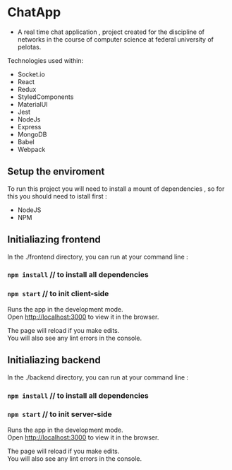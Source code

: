 # ChatApp

- A real time chat application , project created for the discipline of networks in the course of computer science at
federal university of pelotas.

Technologies used within:
- Socket.io 
- React  
- Redux
- StyledComponents
- MaterialUI
- Jest
- NodeJs 
- Express 
- MongoDB
- Babel 
- Webpack

## Setup the enviroment 

To run this project you will need to install a mount of dependencies , so for this you should need to istall first :  
- NodeJS
- NPM


## Initialiazing frontend

In the ./frontend directory, you can run at your command line :

### `npm install` // to install all dependencies 
### `npm start` // to init client-side

Runs the app in the development mode.<br />
Open [http://localhost:3000](http://localhost:3000) to view it in the browser.

The page will reload if you make edits.<br />
You will also see any lint errors in the console.

## Initialiazing backend

In the ./backend directory, you can run at your command line :


### `npm install` // to install all dependencies
### `npm start` // to init server-side

Runs the app in the development mode.<br />
Open [http://localhost:3000](http://localhost:3000) to view it in the browser.

The page will reload if you make edits.<br />
You will also see any lint errors in the console.

